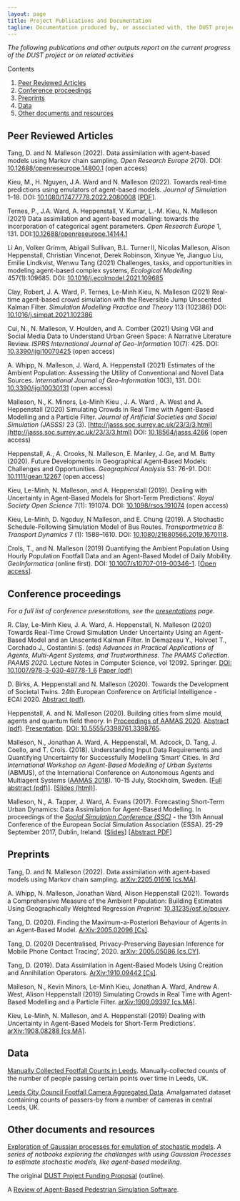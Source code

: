 ```yaml
---
layout: page
title: Project Publications and Documentation
tagline: Documentation produced by, or associated with, the DUST project
---
```


_The following publications and other outputs report on the current progress of the DUST project or on related activities_

Contents

1. [Peer Reviewed Articles](#peer-reviewed-articles)
2. [Conference proceedings](#conference-proceedings)
3. [Preprints](#preprints)
4. [Data](#data)
5. [Other documents and resources](#other-documents-and-resources)


## Peer Reviewed Articles

Tang, D. and N. Malleson (2022). Data assimilation with agent-based models using Markov chain sampling. _Open Research Europe_ 2(70). DOI: [10.12688/openreseurope.14800.1](https://doi.org/10.12688/openreseurope.14800.1) (open access)

Kieu, M., H. Nguyen, J.A. Ward and N. Malleson (2022). Towards real-time predictions using emulators of agent-based models. _Journal of Simulation_ 1–18. DOI: [10.1080/17477778.2022.2080008](https://doi.org/10.1080/17477778.2022.2080008) [[PDF](https://www.nickmalleson.co.uk/papers/2022-06-Emulators_Minh.pdf)].


Ternes, P., J.A. Ward, A. Heppenstall, V. Kumar, L.-M. Kieu, N. Malleson (2021) Data assimilation and agent-based modelling: towards the incorporation of categorical agent parameters. _Open Research Europe_ 1, 131. DOI:[10.12688/openreseurope.14144.1](https://doi.org/10.12688/openreseurope.14144.1)

Li An, Volker Grimm, Abigail Sullivan, B.L. Turner II, Nicolas Malleson, Alison Heppenstall, Christian Vincenot, Derek Robinson, Xinyue Ye, Jianguo Liu, Emilie Lindkvist, Wenwu Tang (2021) Challenges, tasks, and opportunities in modeling agent-based complex systems, _Ecological Modelling_ 457(1):109685. DOI: [10.1016/j.ecolmodel.2021.109685](https://doi.org/10.1016/j.ecolmodel.2021.109685)

Clay, Robert, J. A. Ward, P. Ternes, Le-Minh Kieu, N. Malleson (2021) Real-time agent-based crowd simulation with the Reversible Jump Unscented Kalman Filter. _Simulation Modelling Practice and Theory_ 113 (102386) DOI: [10.1016/j.simpat.2021.102386](https://doi.org/10.1016/j.simpat.2021.102386)


Cui, N., N. Malleson, V. Houlden, and A. Comber (2021) Using VGI and Social Media Data to Understand Urban Green Space: A Narrative Literature Review. _ISPRS International Journal of Geo-Information_ 10(7): 425. DOI: [10.3390/ijgi10070425](https://doi.org/10.3390/ijgi10070425) (open access)

A. Whipp, N. Malleson, J. Ward, A. Heppenstall (2021) Estimates of the Ambient Population: Assessing the Utility of Conventional and Novel Data Sources. _International Journal of Geo-Information_ 10(3), 131. DOI: [10.3390/ijgi10030131](https://doi.org/10.3390/ijgi10030131) (open access)

Malleson, N., K. Minors, Le-Minh Kieu , J. A. Ward , A. West and A. Heppenstall (2020) Simulating Crowds in Real Time with Agent-Based Modelling and a Particle Filter. _Journal of Artificial Societies and Social Simulation (JASSS)_ 23 (3).  [http://jasss.soc.surrey.ac.uk/23/3/3.html](http://jasss.soc.surrey.ac.uk/23/3/3.html) DOI: [10.18564/jasss.4266](https://dx.doi.org/10.18564/jasss.4266) (open access)

Heppenstall, A., A. Crooks, N. Malleson, E. Manley, J. Ge, and M. Batty (2020). Future Developments in Geographical Agent‐Based Models: Challenges and Opportunities. _Geographical Analysis_ 53: 76-91. DOI: [10.1111/gean.12267](https://doi.org/10.1111/gean.12267) (open access)

Kieu, Le-Minh, N. Malleson, and A. Heppenstall (2019). Dealing with Uncertainty in Agent-Based Models for Short-Term Predictions’. _Royal Society Open Science_ 7(1): 191074. DOI: [10.1098/rsos.191074](https://doi.org/10.1098/rsos.191074) (open access)

Kieu, Le-Minh, D. Ngoduy, N Malleson, and E. Chung (2019). A Stochastic Schedule-Following Simulation Model of Bus Routes. _Transportmetrica B: Transport Dynamics_ 7 (1): 1588–1610. DOI: [10.1080/21680566.2019.1670118](https://doi.org/10.1080/21680566.2019.1670118).

Crols, T., and N. Malleson (2019) Quantifying the Ambient Population Using Hourly Population Footfall Data and an Agent-Based Model of Daily Mobility. _GeoInformatica_ (online first). DOI: [10.1007/s10707-019-00346-1](https://doi.org/10.1007/s10707-019-00346-1). [[Open access](https://doi.org/10.1007/s10707-019-00346-1)].

## Conference proceedings

_For a full list of conference presentations, see the [presentations](./presentations.html) page._

R. Clay, Le-Minh Kieu, J. A. Ward, A. Heppenstall, N. Malleson (2020) Towards Real-Time Crowd Simulation Under Uncertainty Using an Agent-Based Model and an Unscented Kalman Filter. In Demazeau Y., Holvoet T., Corchado J., Costantini S. (eds) _Advances in Practical Applications of Agents, Multi-Agent Systems, and Trustworthiness. The PAAMS Collection. PAAMS 2020._ Lecture Notes in Computer Science, vol 12092. Springer. [DOI: 10.1007/978-3-030-49778-1_6](https://doi.org/10.1007/978-3-030-49778-1_6) [Paper (pdf)]({{site.baseurl}}/papers/2020-PAAMS-UKF.pdf)

D. Birks, A. Heppenstall and N. Malleson (2020). Towards the Development of Societal Twins. 24th European Conference on Artificial Intelligence - ECAI 2020. [Abstract (pdf)](http://ecai2020.eu/papers/1162_paper.pdf).

Heppenstall, A. and N. Malleson (2020). Building cities from slime mould, agents and quantum field theory. In [Proceedings of AAMAS 2020](http://www.ifaamas.org/Proceedings/aamas2020/). [Abstract (pdf)]({{site.baseurl}}/papers/2020-AAMAS-Heppenstall.pdf). [Presentation](https://underline.io/lecture/60-building-cities-from-slime-mould,-agents-and-quantum-field-theory). [DOI: 10.5555/3398761.3398765](https://dl.acm.org/doi/abs/10.5555/3398761.3398765).

Malleson, N., Jonathan A. Ward, A. Heppenstall, M. Adcock, D. Tang, J. Coello, and T. Crols. (2018). Understanding Input Data Requirements and Quantifying Uncertainty for Successfully Modelling ‘Smart’ Cities. In _3rd International Workshop on Agent-Based Modelling of Urban Systems_ (ABMUS), of the International Conference on Autonomous Agents and Multiagent Systems ([AAMAS 2018](http://celweb.vuse.vanderbilt.edu/aamas18/home/)). 10-15 July, Stockholm, Sweden. [[Full abstract (pdf)](https://urban-analytics.github.io/dust/p/2018-07-15-abmus-da-abstract.pdf)]. [[Slides (html)](https://urban-analytics.github.io/dust/p/2018-07-15-abmus-da.html)].

Malleson, N., A. Tapper, J. Ward, A. Evans (2017). Forecasting Short-Term Urban Dynamics: Data Assimilation for Agent-Based Modelling. In proceedings of the _[Social Simulation Conference (SSC)](https://www.sim2017.com/about/)_ - the 13th Annual Conference of the European Social Simulation Association (ESSA). 25-29 September 2017, Dublin, Ireland. [[Slides](http://surf.leeds.ac.uk/p/2017-09-26-essa-da.html)] [[Abstract PDF](http://surf.leeds.ac.uk/p/2017-09-26-essa-da.pdf)]

## Preprints

Tang, D. and N. Malleson (2022). Data assimilation with agent-based models using Markov chain sampling. [arXiv:2205.01616 [cs.MA]](https://doi.org/10.48550/arXiv.2205.01616).

A. Whipp, N. Malleson, Jonathan Ward, Alison Heppenstall (2021). Towards a Comprehensive Measure of the Ambient Population: Building Estimates Using Geographically Weighted Regression _Preprint_: [10.31235/osf.io/pquvy](https://doi.org/10.31235/osf.io/pquvy).

Tang, D. (2020). Finding the Maximum-a-Posteriori Behaviour of Agents in an Agent-Based Model. [ArXiv:2005.02096 [Cs]](http://arxiv.org/abs/2005.02096).

Tang, D. (2020) Decentralised, Privacy-Preserving Bayesian Inference for Mobile Phone Contact Tracing’, 2020. [arXiv: 2005.05086 [cs.CY]](https://arxiv.org/abs/2005.05086).

Tang, D. (2019). Data Assimilation in Agent-Based Models Using Creation and Annihilation Operators. [ArXiv:1910.09442 [Cs]](https://arxiv.org/abs/1910.09442).

Malleson, N., Kevin Minors, Le-Minh Kieu, Jonathan A. Ward, Andrew A. West, Alison Heppenstall (2019) Simulating Crowds in Real Time with Agent-Based Modelling and a Particle Filter. [arXiv:1909.09397 [cs.MA]](https://arxiv.org/abs/1909.09397).

Kieu, Le-Minh, N. Malleson, and A. Heppenstall (2019) Dealing with Uncertainty in Agent-Based Models for Short-Term Predictions’.  [arXiv:1908.08288 [cs.MA]](https://arxiv.org/abs/1908.08288).

## Data

[Manually Collected Footfall Counts in Leeds](https://data.cdrc.ac.uk/dataset/manually-collected-footfall-counts-leeds). Manually-collected counts of the number of people passing certain points over time in Leeds, UK. 

[Leeds City Council Footfall Camera Aggregated Data](https://data.cdrc.ac.uk/dataset/leeds-city-council-footfall-camera-aggregated-data). Amalgamated dataset containing counts of passers-by from a number of cameras in central Leeds, UK.

## Other documents and resources

[Exploration of Gaussian processes for emulation of stochastic models](https://github.com/Urban-Analytics/stochastic-gp/). _A series of notbooks exploring the challanges with using Gaussian Processes to estimate stochastic models, like agent-based modelling_. 

The original [DUST Project Funding Proposal](./docs/dust_proposal.html) (outline).

A [Review of Agent-Based Pedestrian Simulation Software](./docs/ped_sim_review.html).
